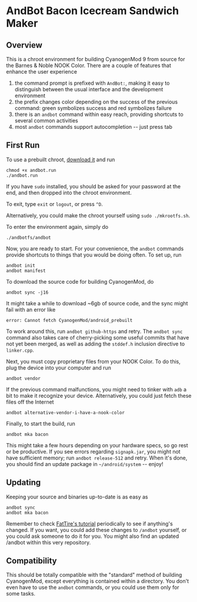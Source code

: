 # AndBot Bacon Icecream Sandwich Maker

## Overview

This is a chroot environment for building CyanogenMod 9 from source for the Barnes & Noble NOOK Color. There are a couple of features that enhance the user experience

  1. the command prompt is prefixed with `AndBot:`, making it easy to distinguish between the usual interface and the development environment
  2. the prefix changes color depending on the success of the previous command: green symbolizes success and red symbolizes failure
  3. there is an `andbot` command within easy reach, providing shortcuts to several common activities
  4. most `andbot` commands support autocompletion -- just press tab

## First Run

To use a prebuilt chroot, [download it][prebuilt] and run

	chmod +x andbot.run
	./andbot.run

If you have `sudo` installed, you should be asked for your password at the end, and then dropped into the chroot environment.

To exit, type `exit` or `logout`, or press `^D`.

Alternatively, you could make the chroot yourself using `sudo ./mkrootfs.sh`.

To enter the environment again, simply do

	./andbotfs/andbot

Now, you are ready to start. For your convenience, the `andbot` commands provide shortcuts to things that you would be doing often. To set up, run

	andbot init
	andbot manifest

To download the source code for building CyanogenMod, do

	andbot sync -j16

It might take a while to download ~6gb of source code, and the sync might fail with an error like

	error: Cannot fetch CyanogenMod/android_prebuilt

To work around this, run `andbot github-https` and retry. The `andbot sync` command also takes care of cherry-picking some useful commits that have not yet been merged, as well as adding the `stddef.h` inclusion directive to `linker.cpp`.

Next, you must copy proprietary files from your NOOK Color. To do this, plug the device into your computer and run

	andbot vendor

If the previous command malfunctions, you might need to tinker with `adb` a bit to make it recognize your device. Alternatively, you could just fetch these files off the Internet

	andbot alternative-vendor-i-have-a-nook-color

Finally, to start the build, run

	andbot mka bacon

This might take a few hours depending on your hardware specs, so go rest or be productive. If you see errors regarding `signapk.jar`, you might not have sufficient memory; run `andbot release-512` and retry. When it's done, you should find an update package in `~/android/system` -- enjoy!

## Updating

Keeping your source and binaries up-to-date is as easy as

	andbot sync
	andbot mka bacon

Remember to check [FatTire's tutorial][fattire] periodically to see if anything's changed. If you want, you could add these changes to `/andbot` yourself, or you could ask someone to do it for you. You might also find an updated /andbot within this very repository.

## Compatibility

This should be totally compatible with the "standard" method of building CyanogenMod, except everything is contained within a directory. You don't even have to use the `andbot` commands, or you could use them only for some tasks.

[prebuilt]: http://dev-host.org/users/inportb/683/andbot "andbot.run"
[fattire]: https://docs.google.com/document/d/19f7Z1rxJHa5grNlNFSkh7hQ0LmDOuPdKMQUg8HFiyzs/edit
